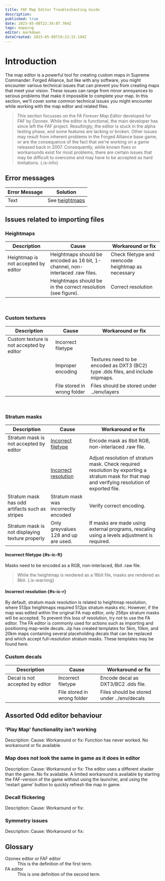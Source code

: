 ```yaml
---
title: FAF Map Editor Troubleshooting Guide
description: 
published: true
date: 2023-05-08T22:34:07.764Z
tags: mapping
editor: markdown
dateCreated: 2023-05-08T19:23:15.194Z
---
```


# Introduction
The map editor is a powerful tool for creating custom maps in Supreme Commander: Forged Alliance, but like with any software, you might encounter various technical issues that can prevent you from creating maps that meet your vision. These issues can range from minor annoyances to serious problems that make it impossible to complete your map. In this section, we'll cover some common technical issues you might encounter while working with the map editor and related files.

> This section focusses on the *FA Forever Map Editor* developed for FAF by Ozonex. While the editor is functional, the main developer has since left the FAF project. Resultingly, the editor is stuck in the alpha testing phase, and some features are lacking or broken. Other issues may result from inherent problems in the Forged Alliance base game, or are the consequence of the fact that we're working on a game released back in 2007. Consequently, while known fixes or workarounds exist for most problems, there are certain issues that may be difficult to overcome and may have to be accepted as hard limitations.
{.is-info}

## Error messages
| Error Message | Solution |
|-|-|
| Text | See [heightmaps](/en/map-development/faf-map-editor-troubleshooting#heightmaps) |
| | |

## Issues related to importing files

### Heightmaps
| Description | Cause | Workaround or fix |
|-|-|-|
| Heightmap is not accepted by editor | Heightmaps should be encoded as 16 bit, 1-channel, non-interlaced .raw files. | Check filetype and reencode heightmap as necessary
| | Heightmaps should be in the correct resolution (see figure). | Correct resolution |
<br />

### Custom textures
| Description | Cause | Workaround or fix |
|-|-|-|
| Custom texture is not accepted by editor | Incorrect filetype | |
| | Improper encoding | Textures need to be encoded as DXT3 (BC2) type .dds files, and include mipmaps. |
| | File stored in wrong folder | Files should be stored under ../env/layers|
<br />

### Stratum masks
| Description | Cause | Workaround or fix |
|-|-|-|
| Stratum mask is not accepted by editor | [Incorrect filetype](#s-ic-ft) | Encode mask as 8bit RGB, non-interlaced .raw file. |
| | [Incorrect resolution](#s-ic-r) | Adjust resolution of stratum mask. Check required resolution by exporting a stratum mask for that map and verifying resolution of exported file. |
| Stratum mask has odd artifacts such as stripes | Stratum mask was incorrectly encoded | Verify correct encoding. |
| Stratum mask is not displaying texture properly | Only greyvalues 128 and up are used. | If masks are made using external programs, rescaling using a levels adjustment is required. | 

#### Incorrect filetype {#s-ic-ft}
Masks need to be encoded as a RGB, non-interlaced, 8bit .raw file.
>While the heightmap is rendered as a 16bit file, masks are rendered as 8bit. 
{.is-warning}

#### Incorrect resolution {#s-ic-r}
By default, stratum mask resolution is related to heightmap resolution, where 513px heightmaps required 512px stratum masks etc. However, if the map was edited within the original FA map editor, only 256px stratum masks will be accepted. To prevent this loss of resolution, try not to use the FA editor. The FA editor is commonly used for actions such as importing and positioning map-wide decals. Jip has created templates for 5km, 10km, and 20km maps containing several placeholding decals that can be replaced and which accept full-resolution stratum masks. These templates may be found here.

### Custom decals
| Description | Cause | Workaround or fix |
|-|-|-|
| Decal is not accepted by editor | Incorrect filetype | Encode decal as DXT3/BC2 .dds file. |
|  | File stored in wrong folder | Files should be stored under ../env/decals |


## Assorted Odd editor behaviour
### 'Play Map' functionality isn't working
Description:
Cause:
Workaround or fix: 
Function has never worked. No workaround or fix available.
### Map does not look the same in game as it does in editor
Description:
Cause:
Workaround or fix: 
The editor uses a different shader than the game. No fix available.
A limited workaround is available by starting the FAF-version of the game without using the launcher, and using the 'restart game' button to quickly refresh the map in game. 
### Decall flickering
Description:
Cause:
Workaround or fix: 
### Symmetry issues
Description:
Cause:
Workaround or fix: 

## Glossary
<dl>
  <dt>Ozonex editor or FAF editor</dt>
  <dd>This is the definition of the first term.</dd>
  <dt>FA editor</dt>
  <dd>This is one definition of the second term. </dd>
</dl>

